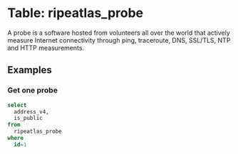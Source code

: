 # Table: ripeatlas_probe

A probe is a software hosted from volunteers all over the world that actively measure Internet connectivity through ping, traceroute, DNS, SSL/TLS, NTP and HTTP measurements.

## Examples

### Get one probe

```sql
select
  address_v4,
  is_public
from
  ripeatlas_probe
where
  id=1
```
